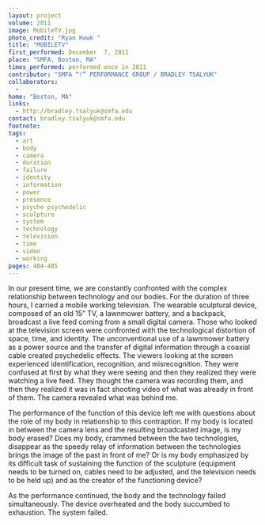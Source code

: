 ```yaml
---
layout: project
volume: 2011
image: MobileTV.jpg
photo_credit: "Ryan Hawk "
title: "MOBILETV"
first_performed: December  7, 2011
place: "SMFA, Boston, MA"
times_performed: performed once in 2011
contributor: "SMFA “!” PERFORMANCE GROUP / BRADLEY TSALYUK"
collaborators: 
  - 
home: "Boston, MA"
links: 
  - http://bradley.tsalyuk@smfa.edu
contact: bradley.tsalyuk@smfa.edu
footnote: 
tags: 
  - art
  - body
  - camera
  - duration
  - failure
  - identity
  - information
  - power
  - presence
  - psyche psychedelic
  - sculpture
  - system
  - technology
  - television
  - time
  - video
  - working
pages: 484-485
---
```


In our present time, we are constantly confronted with the complex relationship between technology and our bodies. For the duration of three hours, I carried a mobile working television. The wearable sculptural device, composed of an old 15” TV, a lawnmower battery, and a backpack, broadcast a live feed coming from a small digital camera. Those who looked at the television screen were confronted with the technological distortion of space, time, and identity. The unconventional use of a lawnmower battery as a power source and the transfer of digital information through a coaxial cable created psychedelic effects. The viewers looking at the screen experienced identification, recognition, and misrecognition. They were confused at first by what they were seeing and then they realized they were watching a live feed. They thought the camera was recording them, and then they realized it was in fact shooting video of what was already in front of them. The camera revealed what was behind me. 

The performance of the function of this device left me with questions about the role of my body in relationship to this contraption. If my body is located in between the camera lens and the resulting broadcasted image, is my body erased? Does my body, crammed between the two technologies, disappear as the speedy relay of information between the technologies brings the image of the past in front of me? Or is my body emphasized by its difficult task of sustaining the function of the sculpture (equipment needs to be turned on, cables need to be adjusted, and the television needs to be held up) and as the creator of the functioning device? 

As the performance continued, the body and the technology failed simultaneously. The device overheated and the body succumbed to exhaustion. The system failed.
